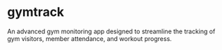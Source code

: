# gymtrack
An advanced gym monitoring app designed to streamline the tracking of gym visitors, member attendance, and workout progress.

